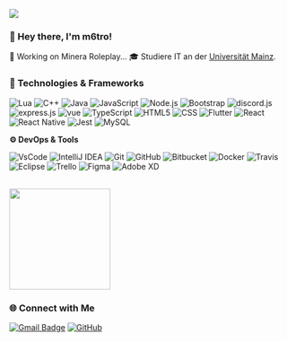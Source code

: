 ![](https://komarev.com/ghpvc/?username=iuricode&color=006bed)

<h3>👋 Hey there, I'm m6tro!</h3>


💙 Working on Minera Roleplay...
🎓 Studiere IT an der <a href="https://www.uni-mainz.de/">Universität Mainz</a>.

<h3>🔧 Technologies & Frameworks</h3>

![Lua](https://img.shields.io/badge/Lua-black?style=for-the-badge&logo=lua)
![C++](https://img.shields.io/badge/-C++-333333?style=flat&logo=C%2B%2B&logoColor=00599C)
![Java](https://img.shields.io/badge/-Java-333333?style=flat&logo=Java&logoColor=007396)
![JavaScript](https://img.shields.io/badge/-JavaScript-333333?style=flat&logo=javascript)
![Node.js](https://img.shields.io/badge/Node.js-black?style=for-the-badge&logo=node.js)
![Bootstrap](https://img.shields.io/badge/Bootstrap-black?style=for-the-badge&logo=bootstrap)
![discord.js](https://img.shields.io/badge/discord.js-black?style=for-the-badge&logo=discord)
![express.js](https://img.shields.io/badge/express.js-black?style=for-the-badge&logo=express)
![vue](https://img.shields.io/badge/vue-black?style=for-the-badge&logo=vue.js)
![TypeScript](https://img.shields.io/badge/TypeScript-black?style=for-the-badge&logo=typescript)
![HTML5](https://img.shields.io/badge/-HTML5-333333?style=flat&logo=HTML5)
![CSS](https://img.shields.io/badge/-CSS-333333?style=flat&logo=CSS3&logoColor=1572B6)
![Flutter](https://img.shields.io/badge/-Flutter-333333?style=flat&logo=Flutter)
![React](https://img.shields.io/badge/-React-333333?style=flat&logo=react)
![React Native](https://img.shields.io/badge/-React%20Native-333333?style=flat&logo=react)
![Jest](https://img.shields.io/badge/-Jest-333333?style=flat&logo=jest)
![MySQL](https://img.shields.io/badge/-MySQL-333333?style=flat&logo=mysql)


**⚙️ DevOps & Tools**

![VsCode](https://img.shields.io/badge/VS%20Code-black?style=for-the-badge&logo=visual-studio-code)
![IntelliJ IDEA](https://img.shields.io/badge/IntelliJ%20IDEA-black?style=for-the-badge&logo=intellij-idea)
![Git](https://img.shields.io/badge/-Git-333333?style=flat&logo=git)
![GitHub](https://img.shields.io/badge/-GitHub-333333?style=flat&logo=github)
![Bitbucket](https://img.shields.io/badge/-Bitbucket-333333?style=flat&logo=bitbucket)
![Docker](https://img.shields.io/badge/-Docker-333333?style=flat&logo=docker)
![Travis](https://img.shields.io/badge/-Travis-333333?style=flat&logo=travis)
![Eclipse](https://img.shields.io/badge/-Eclipse-333333?style=flat&logo=eclipse-ide&logoColor=2C2255)
![Trello](https://img.shields.io/badge/-Trello-333333?style=flat&logo=trello&logoColor=007ACC)
![Figma](https://img.shields.io/badge/-Figma-333333?style=flat&logo=figma&logoColor=007ACC)
![Adobe XD](https://img.shields.io/badge/-Adobe%20XD-333333?style=flat&logo=adobe-xd&logoColor=007ACC)

<br/>

<a href="https://github.com/iuricode" title="Perfil do Iuri">
  <img height="180em" src="https://github-readme-stats.vercel.app/api?username=iuricode&theme=dracula&show_icons=true" />
</a>

<h3>🌐 Connect with Me</h3>

[![Gmail Badge](https://img.shields.io/badge/-seuemail@email.com-006bed?style=flat-square&logo=Gmail&logoColor=white&link=mailto:SEU-EMAIL)](metro@minera.cc)
[![GitHub](https://img.shields.io/github/followers/iuricode?label=follow&style=social)](https://github.com/m6tro)
